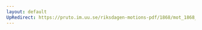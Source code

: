 ```yaml
---
layout: default
UpRedirect: https://pruto.im.uu.se/riksdagen-motions-pdf/1868/mot_1868__ak__265/mot_1868__ak__265-003.pdf
---
```

